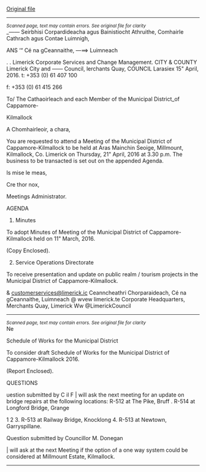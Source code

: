 [Original file](https://www.limerick.ie/sites/default/files/media/documents/2017-06/Agenda%20-%20Meeting%20of%20Municipal%20District%20of%20Cappamore-Kilmallock%20-%2021st%20April%202016.pdf)

---
*<small>Scanned page, text may contain errors. See original file for clarity</small>*  
_—— Seirbhisi Corpardideacha agus Bainistiocht Athruithe,
Comhairle Cathrach agus Contae Luimnigh,

ANS ‘“ Cé na gCeannaithe,
—==> Luimneach

. .
Limerick Corporate Services and Change Management.
CITY & COUNTY Limerick City and —— Council,
lerchants Quay,
COUNCIL Larasiex
15" April, 2016. t: +353 (0) 61 407 100

f: +353 (0) 61 415 266

To/ The Cathaoirleach and each Member of the Municipal District_of Cappamore-

Kilmallock

A Chomhairleoir, a chara,

You are requested to attend a Meeting of the Municipal District of Cappamore-Kilmallock to be
held at Aras Mainchin Seoige, Millmount, Kilmallock, Co. Limerick on Thursday, 21" April, 2016
at 3.30 p.m. The business to be transacted is set out on the appended Agenda.

Is mise le meas,

Cre thor
nox,

Meetings Administrator.

AGENDA

1. Minutes

To adopt Minutes of Meeting of the Municipal District of Cappamore-Kilmallock held on
11" March, 2016.

(Copy Enclosed).

2. Service Operations Directorate

To receive presentation and update on public realm / tourism projects in the Municipal
District of Cappamore-Kilmallock.

& customerservices@limerick.ic
Ceanncheathri Chorparaideach, Cé na gCeannaithe, Luimneach @ wvew limerick.te
Corporate Headquarters, Merchants Quay, Limerick Ww @LimerickCouncil


---
*<small>Scanned page, text may contain errors. See original file for clarity</small>*  
Ne

Schedule of Works for the Municipal District

To consider draft Schedule of Works for the Municipal District of Cappamore-Kilmallock
2016.

(Report Enclosed).

QUESTIONS

uestion submitted by C il F
| will ask the next meeting for an update on bridge repairs at the following locations:
R-512 at The Pike, Bruff
. R-514 at Longford Bridge, Grange

1
2
3. R-513 at Railway Bridge, Knocklong
4. R-513 at Newtown, Garryspillane.

Question submitted by Councillor M. Donegan

| will ask at the next Meeting if the option of a one way system could be considered at
Millmount Estate, Kilmallock.


---
